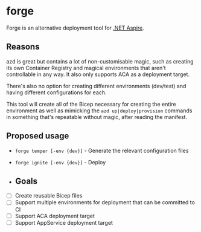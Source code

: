 # forge
Forge is an alternative deployment tool for [.NET Aspire](https://learn.microsoft.com/en-us/dotnet/aspire/get-started/aspire-overview).

## Reasons

azd is great but contains a lot of non-customisable magic, such as creating its own Container Registry and magical environments that aren't controllable in any way. It also only supports ACA as a deployment target.

There's also no option for creating different environments (dev/test) and having different configurations for each.

This tool will create all of the Bicep necessary for creating the entire environment as well as mimicking the `azd up|deploy|provision` commands in something that's repeatable without magic, after reading the manifest.

## Proposed usage

- `forge temper [-env {dev}]` - Generate the relevant configuration files
- `forge ignite [-env {dev}]` - Deploy

- ## Goals

- [ ] Create reusable Bicep files
- [ ] Support multiple environments for deployment that can be committed to CI
- [ ] Support ACA deployment target
- [ ] Support AppService deployment target
